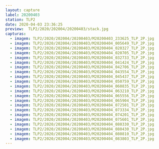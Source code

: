 ```yaml
---
layout: capture
label: 20200403
station: TLP2
date: 2020-04-03 23:36:25
preview:  TLP2/2020/202004/20200403/stack.jpg
capturas:
  - imagem: TLP2/2020/202004/20200403/M20200403_233625_TLP_2P.jpg
  - imagem: TLP2/2020/202004/20200403/M20200404_005649_TLP_2P.jpg
  - imagem: TLP2/2020/202004/20200403/M20200404_020327_TLP_2P.jpg
  - imagem: TLP2/2020/202004/20200403/M20200404_020705_TLP_2P.jpg
  - imagem: TLP2/2020/202004/20200403/M20200404_032733_TLP_2P.jpg
  - imagem: TLP2/2020/202004/20200403/M20200404_041424_TLP_2P.jpg
  - imagem: TLP2/2020/202004/20200403/M20200404_042706_TLP_2P.jpg
  - imagem: TLP2/2020/202004/20200403/M20200404_043554_TLP_2P.jpg
  - imagem: TLP2/2020/202004/20200403/M20200404_045437_TLP_2P.jpg
  - imagem: TLP2/2020/202004/20200403/M20200404_050759_TLP_2P.jpg
  - imagem: TLP2/2020/202004/20200403/M20200404_060835_TLP_2P.jpg
  - imagem: TLP2/2020/202004/20200403/M20200404_063210_TLP_2P.jpg
  - imagem: TLP2/2020/202004/20200403/M20200404_065556_TLP_2P.jpg
  - imagem: TLP2/2020/202004/20200403/M20200404_065904_TLP_2P.jpg
  - imagem: TLP2/2020/202004/20200403/M20200404_072501_TLP_2P.jpg
  - imagem: TLP2/2020/202004/20200403/M20200404_073334_TLP_2P.jpg
  - imagem: TLP2/2020/202004/20200403/M20200404_074201_TLP_2P.jpg
  - imagem: TLP2/2020/202004/20200403/M20200404_075601_TLP_2P.jpg
  - imagem: TLP2/2020/202004/20200403/M20200404_080330_TLP_2P.jpg
  - imagem: TLP2/2020/202004/20200403/M20200404_080430_TLP_2P.jpg
  - imagem: TLP2/2020/202004/20200403/M20200404_080810_TLP_2P.jpg
  - imagem: TLP2/2020/202004/20200403/M20200404_083803_TLP_2P.jpg
---
```

